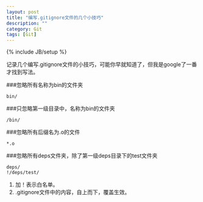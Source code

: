 ```yaml
---
layout: post
title: "编写.gitignore文件的几个小技巧"
description: ""
category: Git 
tags: [Git]
---
```

{% include JB/setup %}

记录几个编写.gitignore文件的小技巧，可能你早就知道了，但我是google了一番才找到写法。

###忽略所有名称为bin的文件夹

```
bin/
```

###只忽略第一级目录中，名称为bin的文件夹

```
/bin/
```

###忽略所有后缀名为.o的文件

```
*.o
```

###忽略所有deps文件夹，除了第一级deps目录下的test文件夹

```
deps/
!/deps/test/
```

1. 加！表示白名单。
2. .gitignore文件中的内容，自上而下，覆盖生效。

